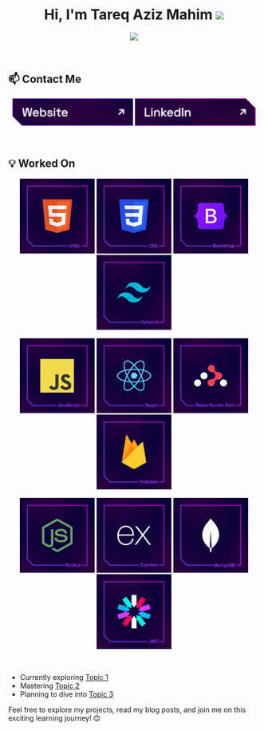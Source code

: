 <h1 align="center"><b>Hi, I'm Tareq Aziz Mahim </b><img src="https://media.giphy.com/media/hvRJCLFzcasrR4ia7z/giphy.gif" width="35"></h1>

<p align="center">
  <img src="https://readme-typing-svg.herokuapp.com?font=Time+New+Roman&color=cyan&size=25&center=true&vCenter=true&width=600&height=100&lines=Assalamu+Alaikum+Warahmatullah..&hearts;++;Self-taught+Front-End+Developer,;CTF+Newbie,;Active+Learner/Researcher,;Love+to+learn+new+stuffs..<3">
</p>

<br>

## :mailbox: Contact Me

<p align="center">
  <a href="[Your Website URL]"><img height="55" src="https://raw.githubusercontent.com/ProgrammingHero1/ProgrammingHero1/main/image/website.png" alt="Website"></a>
  <a href="https://www.linkedin.com/in/tareqazizmahim"><img height="55" src="https://raw.githubusercontent.com/ProgrammingHero1/ProgrammingHero1/main/image/linkedin.png" alt="LinkedIn"></a>
</p>

<br>

## :bulb: Worked On

<p align="center">
  <img height="150" src="https://raw.githubusercontent.com/ProgrammingHero1/ProgrammingHero1/main/image/HTML.png" alt="HTML"/>
  <img height="150" src="https://raw.githubusercontent.com/ProgrammingHero1/ProgrammingHero1/main/image/CSS.png" alt="CSS"/>
  <img height="150" src="https://raw.githubusercontent.com/ProgrammingHero1/ProgrammingHero1/main/image/Bootstrap.png" alt="Bootstrap"/>
  <img height="150" src="https://raw.githubusercontent.com/ProgrammingHero1/ProgrammingHero1/main/image/Tailwind.png" alt="Tailwind"/>
</p>

<p align="center">
  <img height="150" src="https://raw.githubusercontent.com/ProgrammingHero1/ProgrammingHero1/main/image/JavaScript.png" alt="JavaScript"/>
  <img height="150" src="https://raw.githubusercontent.com/ProgrammingHero1/ProgrammingHero1/main/image/React.png" alt="React"/>
  <img height="150" src="https://raw.githubusercontent.com/ProgrammingHero1/ProgrammingHero1/main/image/ReactRouterDom.png" alt="React Router Dom"/>
  <img height="150" src="https://raw.githubusercontent.com/ProgrammingHero1/ProgrammingHero1/main/image/Firebase.png" alt="Firebase"/>
</p>

<p align="center">
  <img height="150" src="https://raw.githubusercontent.com/ProgrammingHero1/ProgrammingHero1/main/image/Nodejs.png" alt="Node.js"/>
  <img height="150" src="https://raw.githubusercontent.com/ProgrammingHero1/ProgrammingHero1/main/image/Express.png" alt="Express"/>
  <img height="150" src="https://raw.githubusercontent.com/ProgrammingHero1/ProgrammingHero1/main/image/MongoDB.png" alt="MongoDB"/>
  <img height="150" src="https://raw.githubusercontent.com/ProgrammingHero1/ProgrammingHero1/main/image/JWT.png" alt="JWT"/>
</p>

<br />

- Currently exploring [Topic 1](#)
- Mastering [Topic 2](#)
- Planning to dive into [Topic 3](#)

Feel free to explore my projects, read my blog posts, and join me on this exciting learning journey! 😊


